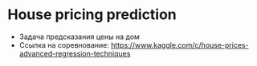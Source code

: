 # House pricing prediction
- Задача предсказания цены на дом
- Ссылка на соревнование: https://www.kaggle.com/c/house-prices-advanced-regression-techniques
